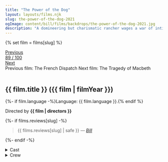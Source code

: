 ```yaml
---
title: "The Power of the Dog"
layout: layouts/films.njk
slug: the-power-of-the-dog-2021
ogImage: content/bill/films/backdrops/the-power-of-the-dog-2021.jpg
description: "A domineering but charismatic rancher wages a war of intimidation on his brother's new wife and her teen son, until long-hidden secrets come to light."
---
```


{% set film = films[slug] %}

<nav class="films">
  <div class="prev">
    <a href="../the-french-dispatch-2021"><i class="fa-solid fa-chevron-left fa-xs"></i> Previous</a>
  </div>
  <div>
    <a class="simple" href="../">89 / 100</a>
  </div>
  <div class="next">
    <a href="../the-tragedy-of-macbeth-2021">Next <i class="fa-solid fa-chevron-right fa-xs"></i></a>
  </div>
  <div class="hint">
    <span class="prev-hint">
      <span class="sr-only">Previous film:</span>
      The French Dispatch
    </span>
    <span class="next-hint">
      <span class="sr-only">Next film:</span>
      The Tragedy of Macbeth
    </span>
  </div>
</nav>

<article class="film slug-the-power-of-the-dog-2021">
  <div class="backdrop-and-poster">
    <img class="poster" src="../films/posters/{{ slug }}.jpg" alt="">
    <img class="backdrop" src="../films/backdrops/{{ slug }}.jpg" alt="">
  </div>

  <h1>{{ film.title }} ({{ film | filmYear }})</h1>

  <p>
    {%- if film.language -%}Language: {{ film.language }}.{% endif %}
    
  </p>

  <p class="director">
    Directed by <strong>{{ film | directors }}</strong>
  </p>

  {%- if films.reviews[slug] -%}
    <blockquote> 
      {{ films.reviews[slug] | safe }} <em>—&nbsp;<a href="/bill">Bill</a></em>
    </blockquote> 
  {%- endif -%}

  <details>
    <summary>
      Cast
    </summary>
    <ul>
      {%- for cast in film.credits.cast -%}
        <li>
          {{ cast.name }} as <em>{{ cast.character }}</em>
        </li>
      {%- endfor -%}
    </ul>
  </details>

  <details>
    <summary>
      Crew
    </summary>
    <ul>
      {%- for crew in film.credits.crew -%}
        <li>
          {{ crew.name }} &mdash; <em>{{ crew.job }}</em>
        </li>
      {%- endfor -%}
    </ul>
  </details>

</article>
